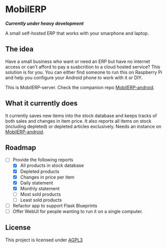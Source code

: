 # MobilERP

**_Currently under heavy development_**

A small self-hosted ERP that works with your smarphone and laptop.

## The idea

Have a small business who want or need an ERP but have no internet access or can't afford to pay a susbcrition to a cloud hosted service? This solution is for you.
You can either find someone to run this on Raspberry Pi and help you configure your Android phone to work with it or DIY.

This is MobilERP-server. Check the companion repo [MobilERP-android][1].

## What it currently does

It currently saves new items into the stock database and keeps tracks of both sales and changes in item price. It also reports all items on stock (including depleted) or depleted articles exclusively. Needs an instance on [MobilERP-android][1].

## Roadmap

- [ ] Provide the following reports
	- [x] All products in stock database
	- [x] Depleted products
	- [X] Changes in price per item
	- [X] Daily statement
	- [X] Monthly statement
	- [ ] Most sold products
	- [ ] Least sold products
- [ ] Refactor app to support Flask Blueprints
- [ ] Offer WebUI for people wanting to run it on a single computer.

## License

This project is licensed under [AGPL3][2]

[1]: https://github.com/eligiobz/mobilerp-android
[2]: LICENSE.md